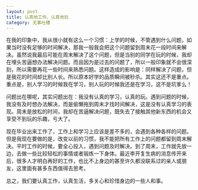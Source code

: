 ```yaml
---
layout: post
title: 认真地工作，认真地玩
category: 无事吐槽
---
```


在我的印象中，我从很小就有这么一个习惯：上学的时候，不管遇到什么问题，如果当时没有足够的时间解决，那我一般我会把这个问题留到周末花一段时间来解决。虽然说我最后可能在周末解决了这个问题，但是当别的同学在玩的时候，我却在埋头苦逼想办法解决问题。而且因为是过去的问题了，所以一般印象就不会很深刻，所以需要再花一些时间来熟悉问题。这样造成的影响是：同样解决了问题，但是我花的时间却比别人长。所以原本好学的品质瞬间被秒杀。其实这还不是重点。重点是，别人学习的时候我在学习，别人玩的时候我还是在学习，这不是坑爹么！

问题出在哪呢，其实问题出在：我没有认真的学习，认真的玩。遇到问题的时候，我没有及时想办法解决，而是偷懒拖到周末才找时间解决，这是没有认真学习的表现。周末是放松的时间，我却在苦逼解决问题，既失去了接触其他新东西的机会又享受不到玩的乐趣，亏大了。

现在毕业出来工作了，工作上和学习上应该是差不多的，会遇到各种各样的问题。但是我现在要做的是，改变以前的习惯，我不能把所有工作上的问题都留到周末解决。平时工作的时候，要全心投入，遇到问题及时解决。到了周末，工作就先放一边，去做一些比较轻松的事情或者锻炼一下身体。最近李开复生病的消息传开来后，很多人才明白再好的工作，也比不上身边的甚至许久都没联系过的亲人或朋友，这里面有甚多东西值得去思考。

总之，我们要认真工作，认真生活，多关心和珍惜身边的一些人和事。
